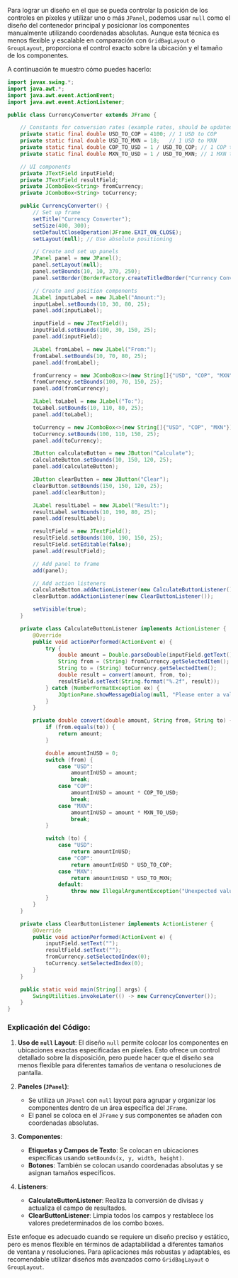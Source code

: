 Para lograr un diseño en el que se pueda controlar la posición de los controles en píxeles y utilizar uno o más `JPanel`, podemos usar `null` como el diseño del contenedor principal y posicionar los componentes manualmente utilizando coordenadas absolutas. Aunque esta técnica es menos flexible y escalable en comparación con `GridBagLayout` o `GroupLayout`, proporciona el control exacto sobre la ubicación y el tamaño de los componentes.

A continuación te muestro cómo puedes hacerlo:

```java
import javax.swing.*;
import java.awt.*;
import java.awt.event.ActionEvent;
import java.awt.event.ActionListener;

public class CurrencyConverter extends JFrame {

    // Constants for conversion rates (example rates, should be updated with current values)
    private static final double USD_TO_COP = 4100; // 1 USD to COP
    private static final double USD_TO_MXN = 18;   // 1 USD to MXN
    private static final double COP_TO_USD = 1 / USD_TO_COP; // 1 COP to USD
    private static final double MXN_TO_USD = 1 / USD_TO_MXN; // 1 MXN to USD

    // UI components
    private JTextField inputField;
    private JTextField resultField;
    private JComboBox<String> fromCurrency;
    private JComboBox<String> toCurrency;

    public CurrencyConverter() {
        // Set up frame
        setTitle("Currency Converter");
        setSize(400, 300);
        setDefaultCloseOperation(JFrame.EXIT_ON_CLOSE);
        setLayout(null); // Use absolute positioning

        // Create and set up panels
        JPanel panel = new JPanel();
        panel.setLayout(null);
        panel.setBounds(10, 10, 370, 250);
        panel.setBorder(BorderFactory.createTitledBorder("Currency Converter"));

        // Create and position components
        JLabel inputLabel = new JLabel("Amount:");
        inputLabel.setBounds(10, 30, 80, 25);
        panel.add(inputLabel);

        inputField = new JTextField();
        inputField.setBounds(100, 30, 150, 25);
        panel.add(inputField);

        JLabel fromLabel = new JLabel("From:");
        fromLabel.setBounds(10, 70, 80, 25);
        panel.add(fromLabel);

        fromCurrency = new JComboBox<>(new String[]{"USD", "COP", "MXN"});
        fromCurrency.setBounds(100, 70, 150, 25);
        panel.add(fromCurrency);

        JLabel toLabel = new JLabel("To:");
        toLabel.setBounds(10, 110, 80, 25);
        panel.add(toLabel);

        toCurrency = new JComboBox<>(new String[]{"USD", "COP", "MXN"});
        toCurrency.setBounds(100, 110, 150, 25);
        panel.add(toCurrency);

        JButton calculateButton = new JButton("Calculate");
        calculateButton.setBounds(10, 150, 120, 25);
        panel.add(calculateButton);

        JButton clearButton = new JButton("Clear");
        clearButton.setBounds(150, 150, 120, 25);
        panel.add(clearButton);

        JLabel resultLabel = new JLabel("Result:");
        resultLabel.setBounds(10, 190, 80, 25);
        panel.add(resultLabel);

        resultField = new JTextField();
        resultField.setBounds(100, 190, 150, 25);
        resultField.setEditable(false);
        panel.add(resultField);

        // Add panel to frame
        add(panel);

        // Add action listeners
        calculateButton.addActionListener(new CalculateButtonListener());
        clearButton.addActionListener(new ClearButtonListener());

        setVisible(true);
    }

    private class CalculateButtonListener implements ActionListener {
        @Override
        public void actionPerformed(ActionEvent e) {
            try {
                double amount = Double.parseDouble(inputField.getText());
                String from = (String) fromCurrency.getSelectedItem();
                String to = (String) toCurrency.getSelectedItem();
                double result = convert(amount, from, to);
                resultField.setText(String.format("%.2f", result));
            } catch (NumberFormatException ex) {
                JOptionPane.showMessageDialog(null, "Please enter a valid number.");
            }
        }

        private double convert(double amount, String from, String to) {
            if (from.equals(to)) {
                return amount;
            }

            double amountInUSD = 0;
            switch (from) {
                case "USD":
                    amountInUSD = amount;
                    break;
                case "COP":
                    amountInUSD = amount * COP_TO_USD;
                    break;
                case "MXN":
                    amountInUSD = amount * MXN_TO_USD;
                    break;
            }

            switch (to) {
                case "USD":
                    return amountInUSD;
                case "COP":
                    return amountInUSD * USD_TO_COP;
                case "MXN":
                    return amountInUSD * USD_TO_MXN;
                default:
                    throw new IllegalArgumentException("Unexpected value: " + to);
            }
        }
    }

    private class ClearButtonListener implements ActionListener {
        @Override
        public void actionPerformed(ActionEvent e) {
            inputField.setText("");
            resultField.setText("");
            fromCurrency.setSelectedIndex(0);
            toCurrency.setSelectedIndex(0);
        }
    }

    public static void main(String[] args) {
        SwingUtilities.invokeLater(() -> new CurrencyConverter());
    }
}
```

### Explicación del Código:

1. **Uso de `null` Layout**: El diseño `null` permite colocar los componentes en ubicaciones exactas especificadas en píxeles. Esto ofrece un control detallado sobre la disposición, pero puede hacer que el diseño sea menos flexible para diferentes tamaños de ventana o resoluciones de pantalla.

2. **Paneles (`JPanel`)**:
   - Se utiliza un `JPanel` con `null` layout para agrupar y organizar los componentes dentro de un área específica del `JFrame`.
   - El panel se coloca en el `JFrame` y sus componentes se añaden con coordenadas absolutas.

3. **Componentes**:
   - **Etiquetas y Campos de Texto**: Se colocan en ubicaciones específicas usando `setBounds(x, y, width, height)`.
   - **Botones**: También se colocan usando coordenadas absolutas y se asignan tamaños específicos.

4. **Listeners**:
   - **CalculateButtonListener**: Realiza la conversión de divisas y actualiza el campo de resultados.
   - **ClearButtonListener**: Limpia todos los campos y restablece los valores predeterminados de los combo boxes.

Este enfoque es adecuado cuando se requiere un diseño preciso y estático, pero es menos flexible en términos de adaptabilidad a diferentes tamaños de ventana y resoluciones. Para aplicaciones más robustas y adaptables, es recomendable utilizar diseños más avanzados como `GridBagLayout` o `GroupLayout`.
